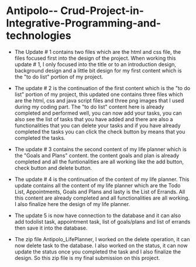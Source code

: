 # Antipolo-- Crud-Project-in-Integrative-Programming-and-technologies

- The Update # 1 contains two files which are the html and css file, the files focused first into the design of the project.
  When working this update # 1, I only focused into the title or to an introduction design, background design and a little bit design for my first content which is the "to do list" portion of my project.

- The update # 2 is the continuation of the first content which is the "to do list" portion of my project, this updated one contains three files which are the html, css and java script files and three png images that I used during my coding part. The "to do list" content here is already completed and performed well, you can now add your tasks, you can also see the list of tasks that you have added and there are also a functionalities that you can delete your tasks and if you have already completed the tasks you can click the check button by means that you completed the tasks.

- The update # 3 contains the second content of my life planner which is the "Goals and Plans" content. the content goals and plan is already completed and all the funtionalities are all working like the add button, check button and delete button. 

- The update # 4 is the continuation of the content of my life planner. This update contains all the content of my life planner which are the Todo List, Appointments, Goals and Plans and lasty is the List of Errands. All this content are already completed and all functionalities are all working. I also finalize here the design of my life planner.

- The update 5 is now have connection to the database and it can also add todolist task, appointment task, list of goals/plans and list of errands then save it into the database.

- The zip file Antipolo_LifePlanner, I worked on the delete operation, it can now delete task to the database. I also worked on the status, it can now update the status once you completed the task and I also finalize the design. So this zip file is my final submission on this project.
